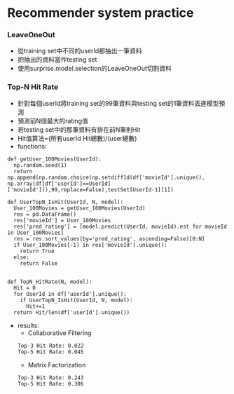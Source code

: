 # Recommender system practice
### LeaveOneOut
- 從training set中不同的userId都抽出一筆資料
- 把抽出的資料當作testing set
- 使用surprise.model.selection的LeaveOneOut切割資料

### Top-N Hit Rate
- 針對每個userId將training set的99筆資料與testing set的1筆資料丟進模型預測
- 預測前N個最大的rating值
- 若testing set中的那筆資料有排在前N筆則Hit
- Hit值算法=(所有userId Hit總數)/(user總數)
- functions:
```
def getUser_100Movies(UserId):
  np.random.seed(1)
  return np.append(np.random.choice(np.setdiff1d(df['movieId'].unique(), np.array(df[df['userId']==UserId]['movieId'])),99,replace=False),testSet[UserId-1][1])
  
def UserTopN_IsHit(UserId, N, model):
  User_100Movies = getUser_100Movies(UserId)
  res = pd.DataFrame()
  res['movieId'] = User_100Movies
  res['pred_rating'] = [model.predict(UserId, movieId).est for movieId in User_100Movies]
  res = res.sort_values(by='pred_rating', ascending=False)[0:N]
  if User_100Movies[-1] in res['movieId'].unique():
    return True
  else:
    return False  


def TopN_HitRate(N, model):
  Hit = 0
  for UserId in df['userId'].unique():
    if UserTopN_IsHit(UserId, N, model):
      Hit+=1
  return Hit/len(df['userId'].unique())
```
- results:
  - Collaborative Filtering
  ```
  Top-3 Hit Rate: 0.022
  Top-5 Hit Rate: 0.045
  ```
  - Matrix Factorization
  ```
  Top-3 Hit Rate: 0.243
  Top-5 Hit Rate: 0.306
  ```
